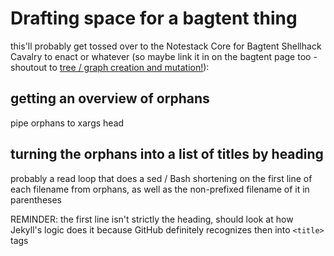 # Drafting space for a bagtent thing

this'll probably get tossed over to the Notestack Core for Bagtent Shellhack Cavalry to enact or whatever (so maybe link it in on the bagtent page too - shoutout to [tree / graph creation and mutation!](6yanh-hg3gd-s69sp-wyba4-qgkgt)):

## getting an overview of orphans

pipe orphans to xargs head

## turning the orphans into a list of titles by heading

probably a read loop that does a sed / Bash shortening on the first line of each filename from orphans, as well as the non-prefixed filename of it in parentheses

REMINDER: the first line isn't strictly the heading, should look at how Jekyll's logic does it because GitHub definitely recognizes then into `<title>` tags
